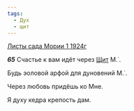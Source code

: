 ```yaml
---
tags:
  - Дух
  - щит
---
```


[Листы сада Мории 1 1924г](https://127.0.0.1:4002/agni/1924)

___65___
Счастье к вам идёт через [Щит](../../../tags/#щит) М.˙.   

Будь эоловой арфой для дуновений М.˙.   

Через любовь придёшь ко Мне.   

Я духу кедра крепость дам.   

